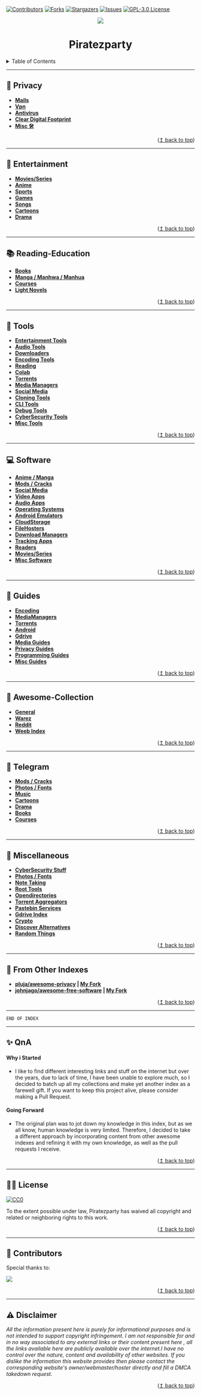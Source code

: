 <div id="top"></div>

[![Contributors][contributors-shield]][contributors-url]
[![Forks][forks-shield]][forks-url]
[![Stargazers][stars-shield]][stars-url]
[![Issues][issues-shield]][issues-url]
[![GPL-3.0 License][license-shield]][license-url]

<p align="center">
  <img src="assets/banner.gif" />
</p>

<h1 align="center">Piratezparty</h1>

<!-- TABLE OF CONTENTS -->
<details>
  <summary>Table of Contents</summary>
  <ol>
    <li><a href="#-Privacy">👣 Privacy</a></li>
    <li><a href="#-Entertainment">🍿 Entertainment</a></li>
    <li><a href="#-Reading-Education">📚 Reading & Education</a></li>
    <li><a href="#-Tools">🔨 Tools</a></li>
    <li><a href="#-Software">💻 Software</a></li>
    <li><a href="#-Guides">📔 Guides</a></li>
    <li><a href="#-Awesome-Collection">🤩 Awesome-Collection</a></li>
    <li><a href="#-Telegram">📣 Telegram</a></li>
    <li><a href="#-Miscellaneous">🎢 Miscellaneous</a></li>
    <li><a href="#-From-Other-Indexes">🤩 From Other Indexes</a></li>
    <li><a href="#-QnA">✨ QnA</a></li>
    <li><a href="#-License">👮‍♂️ License</a></li>
    <li><a href="#-Disclaimer">⚠ Disclaimer</a></li>
  </ol>
</details>

---

## 👣 Privacy

-   **[Mails](Privacy/Mails.md)**
-   **[Vpn](Privacy/VPN.md)**
-   **[Antivirus](Privacy/Antivirus.md)**
-   **[Clear Digital Footprint](Privacy/Clear-Digital-Footprint.md)**
-   **[Misc 🛠](Privacy/Misc.md)**

<p align="right">(<a href="#top">↥ back to top</a>)</p>

---

## 🍿 Entertainment

-   **[Movies/Series](Entertainment/Movie-Series.md)**
-   **[Anime](Entertainment/Anime.md)**
-   **[Sports](Entertainment/Sports.md)**
-   **[Games](Entertainment/Games.md)**
-   **[Songs](Entertainment/Songs.md)**
-   **[Cartoons](Entertainment/Cartoons.md)**
-   **[Drama](Entertainment/Drama.md)**

<p align="right">(<a href="#top">↥ back to top</a>)</p>

---

## 📚 Reading-Education

-   **[Books](Reading-Education/Books.md)**
-   **[Manga / Manhwa / Manhua](Reading-Education/Manga-Manhwa-Manhua.md)**
-   **[Courses](Reading-Education/Courses.md)**
-   **[Light Novels](Reading-Education/LightNovel.md)**

<p align="right">(<a href="#top">↥ back to top</a>)</p>

---

## 🔨 Tools

-   **[Entertainment Tools](Tools/Entertainment-Tools.md)**
-   **[Audio Tools](Tools/Audio-Tools.md)**
-   **[Downloaders](Tools/Cli-download-tools.md)**
-   **[Encoding Tools](Tools/Encoding-Tools.md)**
-   **[Reading](Tools/Reading-Tools.md)**
-   **[Colab](Tools/Colab.md)**
-   **[Torrents](Tools/Torrent-Tools.md)**
-   **[Media Managers](Tools/MediaManagers-Tools.md)**
-   **[Social Media](Tools/Social-Media-Tools.md)**
-   **[Cloning Tools](Tools/Cloning-Tools.md)**
-   **[CLI Tools](Tools/CLI-Tools.md)**
-   **[Debug Tools](Tools/Debug-Tools.md)**
-   **[CyberSecurity Tools](Tools/Cyber-Security-Tools.md)**
-   **[Misc Tools](Tools/Misc-Tools.md)**

<p align="right">(<a href="#top">↥ back to top</a>)</p>

---

## 💻 Software

-   **[Anime / Manga](mobile-pc/Anime-Manga-Apps.md)**
-   **[Mods / Cracks](mobile-pc/Mods-Cracks.md)**
-   **[Social Media](mobile-pc/Social-Media-Apps.md)**
-   **[Video Apps](mobile-pc/Video-Apps.md)**
-   **[Audio Apps](mobile-pc/Audio-Apps.md)**
-   **[Operating Systems](mobile-pc/Operating-Systems.md)**
-   **[Android Emulators](mobile-pc/Emulators.md)**
-   **[CloudStorage](mobile-pc/CloudStorage.md)**
-   **[FileHosters](mobile-pc/FileHosters.md)**
-   **[Download Managers](mobile-pc/Download-Managers.md)**
-   **[Tracking Apps](mobile-pc/Tracking-Apps.md)**
-   **[Readers](mobile-pc/Reader.md)**
-   **[Movies/Series](mobile-pc/Movie-Series-Apps.md)**
-   **[Misc Software](mobile-pc/Misc-Software.md)**

<p align="right">(<a href="#top">↥ back to top</a>)</p>

---

## 📔 Guides

-   **[Encoding](Guides/Encoding-Guides.md)**
-   **[MediaManagers](Guides/MediaManager-Guides.md)**
-   **[Torrents](Guides/Torrent-Guides.md)**
-   **[Android](Guides/Android-Related-Guides.md)**
-   **[Gdrive](Guides/Google-Drive-Guides.md)**
-   **[Media Guides](Guides/Media-Guides.md)**
-   **[Privacy Guides](Guides/Privacy-Guides.md)**
-   **[Programming Guides](Guides/Programming-Guides.md)**
-   **[Misc Guides](Guides/Misc-Guides.md)**

<p align="right">(<a href="#top">↥ back to top</a>)</p>

---

## 💎 Awesome-Collection

-   **[General](Awesome-Collection/General-Awesome-Collection.md)**
-   **[Warez](Awesome-Collection/Warez-Collection.md)**
-   **[Reddit](Awesome-Collection/Awesome-Reddit.md)**
-   **[Weeb Index](Awesome-Collection/Weeb-Index.md)**

<p align="right">(<a href="#top">↥ back to top</a>)</p>

---

## 📣 Telegram

-   **[Mods / Cracks](Telegram/Mods-Cracks-TG.md)**
-   **[Photos / Fonts](Telegram/Photo-Fonts-tg.md)**
-   **[Music](Telegram/Music-TG.md)**
-   **[Cartoons](Telegram/Cartoons-TG.md)**
-   **[Drama](Telegram/Drama-TG.md)**
-   **[Books](Telegram/Books-TG.md)**
-   **[Courses](Telegram/Courses-TG.md)**

<p align="right">(<a href="#top">↥ back to top</a>)</p>

---

## 🎢 Miscellaneous

-   **[CyberSecurity Stuff](Misc/CyberSecurity-Stuff.md)**
-   **[Photos / Fonts](Misc/Photo-Fonts.md)**
-   **[Note Taking](Misc/Note-Taking.md)**
-   **[Root Tools](Misc/Root-Tools.md)**
-   **[Opendirectories](Misc/Opendirectories.md)**
-   **[Torrent Aggregators](Misc/Torrent-aggregators.md)**
-   **[Pastebin Services](Misc/Pastebin-Services.md)**
-   **[Gdrive Index](Misc/Gdrive-Index.md)**
-   **[Crypto](Misc/Crypto.md)**
-   **[Discover Alternatives](Misc/Discover-Alternatives.md)**
-   **[Random Things](Misc/Random.md)**

<p align="right">(<a href="#top">↥ back to top</a>)</p>

---

## 🤩 From Other Indexes

-   **[pluja/awesome-privacy](https://github.com/pluja/awesome-privacy) | [My Fork](https://github.com/Piratezparty/awesome-privacy)**
-   **[johnjago/awesome-free-software](https://github.com/johnjago/awesome-free-software) | [My Fork](https://github.com/Piratezparty/awesome-free-software)**

<p align="right">(<a href="#top">↥ back to top</a>)</p>

---

```
END OF INDEX
```

---

## ✨ QnA

#### Why i Started

-   I like to find different interesting links and stuff on the internet but over the years, due to lack of time, I have been unable to explore much, so I decided to batch up all my collections and make yet another index as a farewell gift. If you want to keep this project alive, please consider making a Pull Request.

#### Going Forward

-   The original plan was to jot down my knowledge in this index, but as we all know, human knowledge is very limited. Therefore, I decided to take a different approach by incorporating content from other awesome indexes and refining it with my own knowledge, as well as the pull requests I receive.
<p align="right">(<a href="#top">↥ back to top</a>)</p>

---

## 👮‍♂️ License

[![CC0](http://mirrors.creativecommons.org/presskit/buttons/88x31/svg/cc-zero.svg)](http://creativecommons.org/publicdomain/zero/1.0)

To the extent possible under law, Piratezparty has waived all copyright and
related or neighboring rights to this work.

<p align="right">(<a href="#top">↥ back to top</a>)</p>

---

## 🎁 Contributors

Special thanks to:

<a href="https://github.com/SpamVerse/Piratezparty/graphs/contributors">
  <img src="https://contrib.rocks/image?repo=SpamVerse/Piratezparty" />
</a>

<p align="right">(<a href="#top">↥ back to top</a>)</p>

---

## ⚠ Disclaimer

_All the information present here is purely for informational purposes and is not intended to support copyright infringement. I am not responsible for and in no way associated to any external links or their content present here , all the links available here are publicly available over the internet.I have no control over the nature, content and availability of other websites. If you dislike the information this website provides then please contact the corresponding website's owner/webmaster/hoster directly and fill a DMCA takedown request._

<p align="right">(<a href="#top">↥ back to top</a>)</p>

<!-- MARKDOWN LINKS & IMAGES -->
<!-- https://www.markdownguide.org/basic-syntax/#reference-style-links -->

[contributors-shield]: https://img.shields.io/github/contributors/SpamVerse/Piratezparty.svg?style=for-the-badge
[contributors-url]: https://github.com/SpamVerse/Piratezparty/graphs/contributors
[forks-shield]: https://img.shields.io/github/forks/SpamVerse/Piratezparty.svg?style=for-the-badge
[forks-url]: https://github.com/SpamVerse/Piratezparty/network/members
[stars-shield]: https://img.shields.io/github/stars/SpamVerse/Piratezparty.svg?style=for-the-badge
[stars-url]: https://github.com/SpamVerse/Piratezparty/stargazers
[issues-shield]: https://img.shields.io/github/issues/SpamVerse/Piratezparty.svg?style=for-the-badge
[issues-url]: https://github.com/SpamVerse/Piratezparty/issues
[license-shield]: https://img.shields.io/github/license/SpamVerse/Piratezparty.svg?style=for-the-badge
[license-url]: https://github.com/SpamVerse/Piratezparty
